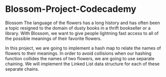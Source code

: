 # Blossom-Project-Codecademy
Blossom
The language of the flowers has a long history and has often been a topic resigned to the domain of dusty books
in a thrift bookseller or a library. With Blossom, we want to give people lightning fast access to all of 
the possible meanings of their favorite flowers.

In this project, we are going to implement a hash map to relate the names of flowers to their meanings. 
In order to avoid collisions when our hashing function collides the names of two flowers, 
we are going to use separate chaining. We will implement the Linked List data structure for each of these separate chains.
